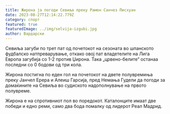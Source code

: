 ```yaml
---
title: Жирона ја погоди Севиља преку Рамон Санчез Писхуан
date: 2023-08-27T12:14:22.779Z
category: спорт
featured: true
featuredImage: ../img/selvija-izgubi.jpg
author: Вардарски
---
```

Севиља загуби по трет пат од почетокот на сезоната во шпанското фудбалско натпреварување, откако овој пат владетелите на Лига Европа загубија со 1-2 против Џирона. Така „црвено-белите“ останаа последни со 0 бодови од три кола.

Жирона постигна по еден гол на почетокот на двете полувремиња преку Јанчел Ерера и Алеиш Гарсија, пред Немања Гудели да погоди за домаќините на Севиља во судиското надополнување на првото полувреме.

Жирона е на спротивниот пол во поредокот. Каталонците имаат две победи и едно реми, само два бода помалку од лидерот Реал Мадрид.
